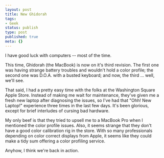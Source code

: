 ```yaml
---
layout: post
title: New Ghidorah
tags:
- Geek
status: publish
type: post
published: true
meta: {}
---
```

I have good luck with computers -- most of the time.

This time, Ghidorah (the MacBook) is now on it&#39;s third revision.  The first one was having strange battery troubles and wouldn&#39;t hold a color profile; the second one was D.O.A. with a busted keyboard; and now, the third ... well, we&#39;ll see.

That said, I had a pretty easy time with the folks at the Washington Square Apple Store.  Instead of making me wait for maintenance, they&#39;ve given me a fresh new laptop after diagnosing the issues, so I&#39;ve had that &quot;Ohh!  New Laptop!&quot; experience three times in the last few days.  It&#39;s been glorious, except for brief interludes of cursing bad hardware.

My only beef is that they tried to upsell me to a MacBook Pro when I mentioned the color profile issues.  Also, it seems strange that they don&#39;t have a good color calibration rig in the store.  With so many professionals depending on color correct displays from Apple, it seems like they could make a tidy sum offering a color profiling service.

Anyhow, I think we&#39;re back in action.
